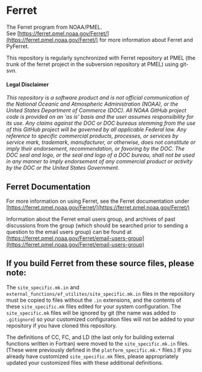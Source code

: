 # Ferret
The Ferret program from NOAA/PMEL.  
See [https://ferret.pmel.noaa.gov/Ferret/](https://ferret.pmel.noaa.gov/Ferret/)
for more information about Ferret and PyFerret.

This repository is regularly synchronized with Ferret repository at PMEL
(the trunk of the ferret project in the subversion repository at PMEL)
using git-svn.

#### Legal Disclaimer
*This repository is a software product and is not official communication
of the National Oceanic and Atmospheric Administration (NOAA), or the
United States Department of Commerce (DOC).  All NOAA GitHub project
code is provided on an 'as is' basis and the user assumes responsibility
for its use.  Any claims against the DOC or DOC bureaus stemming from
the use of this GitHub project will be governed by all applicable Federal
law.  Any reference to specific commercial products, processes, or services
by service mark, trademark, manufacturer, or otherwise, does not constitute
or imply their endorsement, recommendation, or favoring by the DOC.
The DOC seal and logo, or the seal and logo of a DOC bureau, shall not
be used in any manner to imply endorsement of any commercial product
or activity by the DOC or the United States Government.*

## Ferret Documentation

For more information on using Ferret, see the Ferret documentation under
[https://ferret.pmel.noaa.gov/Ferret/](https://ferret.pmel.noaa.gov/Ferret/)

Information about the Ferret email users group, and archives of past discussions
from the group (which should be searched prior to sending a question to the email
users group) can be found at
[https://ferret.pmel.noaa.gov/Ferret/email-users-group](https://ferret.pmel.noaa.gov/Ferret/email-users-group)

## If you build Ferret from these source files, please note:

The `site_specific.mk.in` and `external_functions/ef_utilites/site_specific.mk.in`
files in the repository must be copied to files without the `.in` extensions, and
the contents of these `site_specific.mk` files edited for your system configuration.
The `site_specific.mk` files will be ignored by git (the name was added to
`.gitignore`) so your customized configuration files will not be added to your
repository if you have cloned this repository.

The definitions of CC, FC, and LD (the last only for building external
functions written in Fortran) were moved to the `site_specific.mk.in` files.
(These were previously defined in the `platform_specific.mk.*` files.)
If you already have customized `site_specific.mk` files, please appropriately
updated your customized files with these additional definitions.

